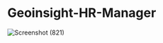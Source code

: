 # Geoinsight-HR-Manager

![Screenshot (821)](https://github.com/gautam1804/Geoinsight-HR-Manager/assets/94231865/f37737a6-3db7-45a2-9090-36617f514272)


